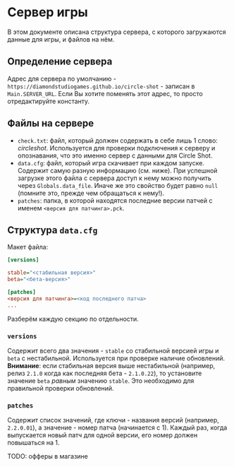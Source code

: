 # Сервер игры

В этом документе описана структура сервера, с которого загружаются данные для игры, и файлов на нём.

## Определение сервера

Адрес для сервера по умолчанию - `https://diamondstudiogames.github.io/circle-shot` - записан в `Main.SERVER_URL`. Если Вы хотите поменять этот адрес, то просто отредактируйте константу.

## Файлы на сервере

- `check.txt`: файл, который должен содержать в себе лишь 1 слово: *circleshot*. Используется для проверки подключения к серверу и опознавания, что это именно сервер с данными для Circle Shot.
- `data.cfg`: файл, который игра скачивает при каждом запуске. Содержит самую разную информацию (см. ниже). При успешной загрузке этого файла с сервера доступ к нему можно получить через `Globals.data_file`. Иначе же это свойство будет равно `null` (помните это, прежде чем обращаться к нему!).
- `patches`: папка, в которой находятся последние версии патчей с именем `<версия для патчинга>.pck`.

## Структура `data.cfg`

Макет файла:
```ini
[versions]

stable="<стабильная версия>"
beta="<бета-версия>"

[patches]
<версия для патчинга>=<код последнего патча>
...
```

Разберём каждую секцию по отдельности.

### `versions`

Содержит всего два значения - `stable` со стабильной версией игры и `beta` с нестабильной. Используется при проверке наличие обновлений.  
**Внимание**: если стабильная версия выше нестабильной (например, релиз `2.1.0` когда как последняя бета - `2.1.0.22`), то установите значение `beta` *равным* значению `stable`. Это необходимо для правильной проверки обновлений.

### `patches`

Содержит список значений, где ключи - названия версий (например, `2.2.0.01`), а значение - номер патча (начинается с 1). Каждый раз, когда выпускается новый патч для одной версии, его номер должен повышаться на 1.

TODO: офферы в магазине
